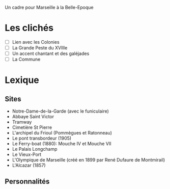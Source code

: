 Un cadre pour Marseille à la Belle-Epoque 

# Les clichés 

- [ ] Lien avec les Colonies
- [ ] La Grande Peste du XVIIIe 
- [ ] Un accent chantant et des galéjades
- [ ] La Commune 

# Lexique 

## Sites

- Notre-Dame-de-la-Garde (avec le funiculaire)
- Abbaye Saint Victor 
- Tramway
- Cimetière St Pierre
- L'archipel du Frioul (Pommègues et Ratonneau)
- Le pont transbordeur (1905)
- Le Ferry-boat (1880): Mouche IV et Mouche VII
- Le Palais Longchamp
- Le Vieux-Port 
- L'Olympique de Marseille (créé en 1899 par René Dufaure de Montmirail)
- L'Alcazar (1857)


## Personnalités 